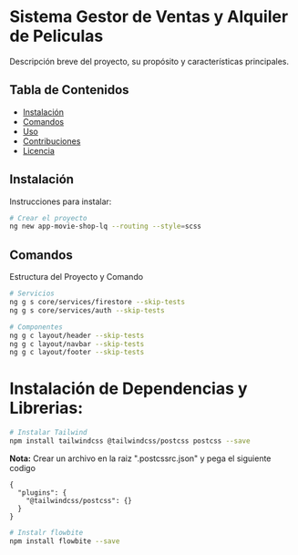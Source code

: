 # Sistema Gestor de Ventas y Alquiler de Peliculas

Descripción breve del proyecto, su propósito y características principales.

## Tabla de Contenidos
- [Instalación](#instalación)
- [Comandos](#comandos)
- [Uso](#uso)
- [Contribuciones](#contribuciones)
- [Licencia](#licencia)

## Instalación

Instrucciones para instalar:

```bash
# Crear el proyecto
ng new app-movie-shop-lq --routing --style=scss
```

## Comandos

Estructura del Proyecto y Comando

```bash
# Servicios
ng g s core/services/firestore --skip-tests
ng g s core/services/auth --skip-tests

# Componentes
ng g c layout/header --skip-tests
ng g c layout/navbar --skip-tests
ng g c layout/footer --skip-tests
```



# Instalación de Dependencias y Librerias:
 
```bash
# Instalar Tailwind
npm install tailwindcss @tailwindcss/postcss postcss --save
```
**Nota:**  Crear un archivo en la raiz ".postcssrc.json" y pega el siguiente codigo
```
{
  "plugins": {
    "@tailwindcss/postcss": {}
  }
}

```

```bash
# Instalr flowbite
npm install flowbite --save

```
